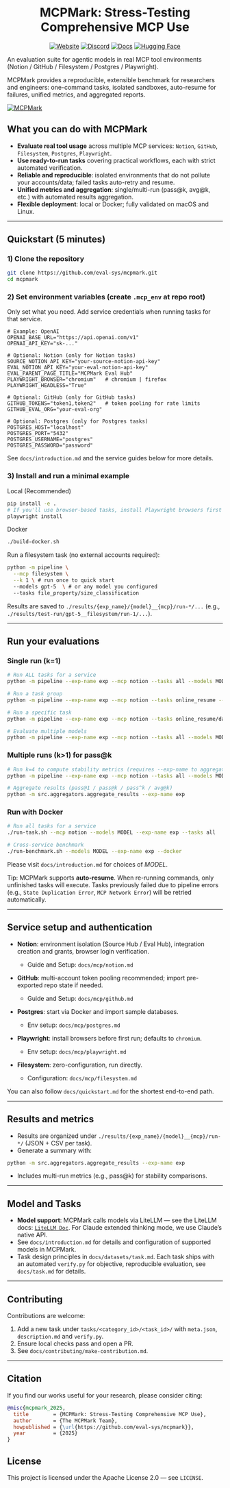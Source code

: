 <div align="center">

# MCPMark: Stress-Testing Comprehensive MCP Use

[![Website](https://img.shields.io/badge/Website-mcpmark.ai-4285F4?style=for-the-badge&logo=google-chrome&logoColor=white)](https://mcpmark.ai)
[![Discord](https://img.shields.io/badge/Join_our_discord-5865F2?style=for-the-badge&logo=discord&logoColor=white)](https://discord.gg/HrKkJAxDnA)
[![Docs](https://img.shields.io/badge/Docs-000000?style=for-the-badge&logo=mdbook&color=105864)](https://mcpmark.ai/docs)
[![Hugging Face](https://img.shields.io/badge/Trajectory_Logs-FFD21E?style=for-the-badge&logo=huggingface&logoColor=black)](https://huggingface.co/datasets/Jakumetsu/mcpmark-trajectory-log)

</div>

An evaluation suite for agentic models in real MCP tool environments (Notion / GitHub / Filesystem / Postgres / Playwright).

MCPMark provides a reproducible, extensible benchmark for researchers and engineers: one-command tasks, isolated sandboxes, auto-resume for failures, unified metrics, and aggregated reports.

[![MCPMark](https://github.com/user-attachments/assets/dfc06a41-e387-45e3-bc98-db7097ffa3dc)](https://mcpmark.ai)

## What you can do with MCPMark

- **Evaluate real tool usage** across multiple MCP services: `Notion`, `GitHub`, `Filesystem`, `Postgres`, `Playwright`.
- **Use ready-to-run tasks** covering practical workflows, each with strict automated verification.
- **Reliable and reproducible**: isolated environments that do not pollute your accounts/data; failed tasks auto-retry and resume.
- **Unified metrics and aggregation**: single/multi-run (pass@k, avg@k, etc.) with automated results aggregation.
- **Flexible deployment**: local or Docker; fully validated on macOS and Linux.

---

## Quickstart (5 minutes)

### 1) Clone the repository
```bash
git clone https://github.com/eval-sys/mcpmark.git
cd mcpmark
```

### 2) Set environment variables (create `.mcp_env` at repo root)
Only set what you need. Add service credentials when running tasks for that service.

```env
# Example: OpenAI
OPENAI_BASE_URL="https://api.openai.com/v1"
OPENAI_API_KEY="sk-..."

# Optional: Notion (only for Notion tasks)
SOURCE_NOTION_API_KEY="your-source-notion-api-key"
EVAL_NOTION_API_KEY="your-eval-notion-api-key"
EVAL_PARENT_PAGE_TITLE="MCPMark Eval Hub"
PLAYWRIGHT_BROWSER="chromium"   # chromium | firefox
PLAYWRIGHT_HEADLESS="True"

# Optional: GitHub (only for GitHub tasks)
GITHUB_TOKENS="token1,token2"   # token pooling for rate limits
GITHUB_EVAL_ORG="your-eval-org"

# Optional: Postgres (only for Postgres tasks)
POSTGRES_HOST="localhost"
POSTGRES_PORT="5432"
POSTGRES_USERNAME="postgres"
POSTGRES_PASSWORD="password"
```

See `docs/introduction.md` and the service guides below for more details.

### 3) Install and run a minimal example

Local (Recommended)
```bash
pip install -e .
# If you'll use browser-based tasks, install Playwright browsers first
playwright install
```

Docker
```bash
./build-docker.sh
```

Run a filesystem task (no external accounts required):
```bash
python -m pipeline \
  --mcp filesystem \
  --k 1 \ # run once to quick start
  --models gpt-5  \ # or any model you configured
  --tasks file_property/size_classification
```

Results are saved to `./results/{exp_name}/{model}__{mcp}/run-*/...` (e.g., `./results/test-run/gpt-5__filesystem/run-1/...`).

---

## Run your evaluations

### Single run (k=1)
```bash
# Run ALL tasks for a service
python -m pipeline --exp-name exp --mcp notion --tasks all --models MODEL --k 1

# Run a task group
python -m pipeline --exp-name exp --mcp notion --tasks online_resume --models MODEL --k 1

# Run a specific task
python -m pipeline --exp-name exp --mcp notion --tasks online_resume/daily_itinerary_overview --models MODEL --k 1

# Evaluate multiple models
python -m pipeline --exp-name exp --mcp notion --tasks all --models MODEL1,MODEL2,MODEL3 --k 1
```

### Multiple runs (k>1) for pass@k
```bash
# Run k=4 to compute stability metrics (requires --exp-name to aggregate final results)
python -m pipeline --exp-name exp --mcp notion --tasks all --models MODEL

# Aggregate results (pass@1 / pass@k / pass^k / avg@k)
python -m src.aggregators.aggregate_results --exp-name exp
```

### Run with Docker
```bash
# Run all tasks for a service
./run-task.sh --mcp notion --models MODEL --exp-name exp --tasks all

# Cross-service benchmark
./run-benchmark.sh --models MODEL --exp-name exp --docker
```

Please visit `docs/introduction.md` for choices of *MODEL*.

Tip: MCPMark supports **auto-resume**. When re-running commands, only unfinished tasks will execute. Tasks previously failed due to pipeline errors (e.g., `State Duplication Error`, `MCP Network Error`) will be retried automatically.

---

## Service setup and authentication

- **Notion**: environment isolation (Source Hub / Eval Hub), integration creation and grants, browser login verification.
  - Guide and Setup: `docs/mcp/notion.md`

- **GitHub**: multi-account token pooling recommended; import pre-exported repo state if needed.
  - Guide and Setup: `docs/mcp/github.md`

- **Postgres**: start via Docker and import sample databases.
  - Env setup: `docs/mcp/postgres.md`

- **Playwright**: install browsers before first run; defaults to `chromium`.
  - Env setup: `docs/mcp/playwright.md`

- **Filesystem**: zero-configuration, run directly.
  - Configuration: `docs/mcp/filesystem.md`

You can also follow `docs/quickstart.md` for the shortest end-to-end path.

---

## Results and metrics

- Results are organized under `./results/{exp_name}/{model}__{mcp}/run-*/` (JSON + CSV per task).
- Generate a summary with:
```bash
python -m src.aggregators.aggregate_results --exp-name exp
```
- Includes multi-run metrics (e.g., pass@k) for stability comparisons.

---

## Model and Tasks
- **Model support**: MCPMark calls models via LiteLLM — see the LiteLLM docs: [`LiteLLM Doc`](https://docs.litellm.ai/docs/). For Claude extended thinking mode, we use Claude’s native API.
- See `docs/introduction.md` for details and configuration of supported models in MCPMark.
- Task design principles in `docs/datasets/task.md`. Each task ships with an automated `verify.py` for objective, reproducible evaluation, see `docs/task.md` for details.

---

## Contributing

Contributions are welcome:
1. Add a new task under `tasks/<category_id>/<task_id>/` with `meta.json`, `description.md` and `verify.py`.
2. Ensure local checks pass and open a PR.
3. See `docs/contributing/make-contribution.md`.

---

## Citation

If you find our works useful for your research, please consider citing:

```bibtex
@misc{mcpmark_2025,
  title        = {MCPMark: Stress-Testing Comprehensive MCP Use},
  author       = {The MCPMark Team},
  howpublished = {\url{https://github.com/eval-sys/mcpmark}},
  year         = {2025}
}
```

## License

This project is licensed under the Apache License 2.0 — see `LICENSE`.
